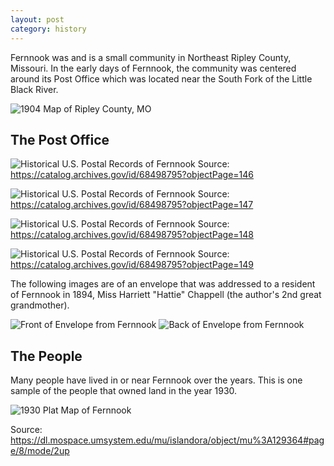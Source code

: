 ```yaml
---
layout: post
category: history
---
```


Fernnook was and is a small community in Northeast Ripley County, Missouri.  In the early days of Fernnook, the community was centered around its Post Office which was located near the South Fork of the Little Black River.

![1904 Map of Ripley County, MO](/assets/images/mo-ripley-county-1904-map.jpeg "1904 Map of Ripley County, MO")

## The Post Office

![Historical U.S. Postal Records of Fernnook](/assets/images/FernnookPostOffice1.jpeg "Historical U.S. Postal Records of Fernnook")
Source: https://catalog.archives.gov/id/68498795?objectPage=146

![Historical U.S. Postal Records of Fernnook](/assets/images/FernnookPostOffice2.jpeg "Historical U.S. Postal Records of Fernnook")
Source: https://catalog.archives.gov/id/68498795?objectPage=147

![Historical U.S. Postal Records of Fernnook](/assets/images/FernnookPostOffice3.jpeg "Historical U.S. Postal Records of Fernnook")
Source: https://catalog.archives.gov/id/68498795?objectPage=148

![Historical U.S. Postal Records of Fernnook](/assets/images/FernnookPostOffice4.jpeg "Historical U.S. Postal Records of Fernnook")
Source: https://catalog.archives.gov/id/68498795?objectPage=149

The following images are of an envelope that was addressed to a resident of Fernnook in 1894, Miss Harriett "Hattie" Chappell (the author's 2nd great grandmother).

![Front of Envelope from Fernnook](/assets/images/fernnook_letter_1.jpg "Front of Envelope from Fernnook")
![Back of Envelope from Fernnook](/assets/images/fernnook_letter_2.jpg "Back of Envelope from Fernnook")

## The People
Many people have lived in or near Fernnook over the years.  This is one sample of the people that owned land in the year 1930.

![1930 Plat Map of Fernnook](/assets/images/1930plat_fernnook.png "1930 Plat of Fernnook, MO")

Source: https://dl.mospace.umsystem.edu/mu/islandora/object/mu%3A129364#page/8/mode/2up

